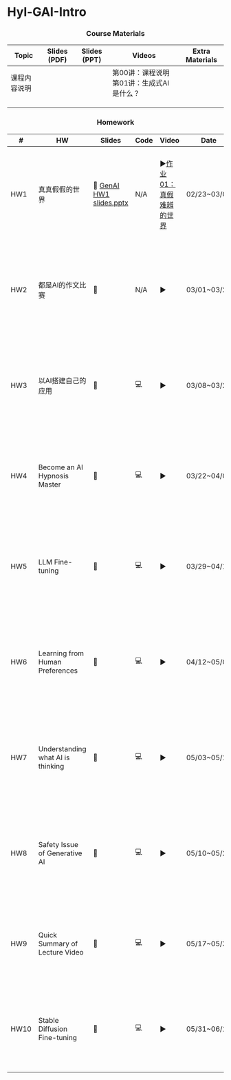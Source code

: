 # Hyl-GAI-Intro

### <p align="center">Course Materials</p>

| Topic        | Slides (PDF) | Slides (PPT) | Videos                                   | Extra Materials |
| ------------ | ------------ | ------------ | ---------------------------------------- | --------------- |
| 课程内容说明 |              |              | 第00讲：课程说明第01讲：生成式AI是什么？ |                 |
|              |              |              |                                          |                 |
|              |              |              |                                          |                 |
|              |              |              |                                          |                 |



### 

###  <p align="center"> Homework</p>

| #    | HW                                | Slides                                                  | Code | Video                                                        | Date        | TA                   |
| ---- | --------------------------------- | ------------------------------------------------------- | ---- | ------------------------------------------------------------ | ----------- | -------------------- |
| HW1  | 真真假假的世界                    | 📑 [GenAI HW1 slides.pptx](slides\GenAI%20HW1%20slides.pptx) | N/A  | ▶️[作业01：真假难辨的世界](https://www.bilibili.com/video/BV14eU7YWE7F?vd_source=3fc9dd08975c840d5617333ad5ae9818&spm_id_from=333.788.videopod.episodes&p=30) | 02/23~03/07 | 杨智凯 白宗民 钟承烜 |
| HW2  | 都是AI的作文比赛                  | 📄                                                       | N/A  | ▶️                                                            | 03/01~03/21 | 陈瑾智 谢承修 吕俐君 |
| HW3  | 以AI搭建自己的应用                | 📄                                                       | 💻    | ▶️                                                            | 03/08~03/21 | 尤展鸿 陈守仁 吕睿超 |
| HW4  | Become an AI Hypnosis Master      | 📄                                                       | 💻    | ▶️                                                            | 03/22~04/04 | 樊樾 吕睿超 林坚玮   |
| HW5  | LLM Fine-tuning                   | 📄                                                       | 💻    | ▶️                                                            | 03/29~04/11 | 陈光铭 林熙哲 余奇恩 |
| HW6  | Learning from Human Preferences   | 📄                                                       | 💻    | ▶️                                                            | 04/12~05/02 | 白钰綦 吕瑾杰 余奇恩 |
| HW7  | Understanding what AI is thinking | 📄                                                       | 💻    | ▶️                                                            | 05/03~05/16 | 方泓傑 李哲言 白宗民 |
| HW8  | Safety Issue of Generative AI     | 📄                                                       | 💻    | ▶️                                                            | 05/10~05/26 | 郭恒成 吕瑾杰 李哲言 |
| HW9  | Quick Summary of Lecture Video    | 📄                                                       | 💻    | ▶️                                                            | 05/17~05/30 | 关铭谕 林坚玮 谢翔   |
| HW10 | Stable Diffusion Fine-tuning      | 📄                                                       | 💻    | ▶️                                                            | 05/31~06/13 | 叶乃瑄 林熙哲 谢翔   |
